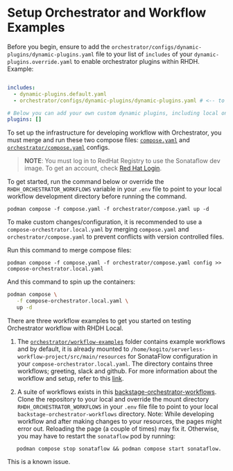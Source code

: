 # Setup Orchestrator and Workflow Examples

Before you begin, ensure to add the `orchestrator/configs/dynamic-plugins/dynamic-plugins.yaml` file to your
list of `includes` of your `dynamic-plugins.override.yaml` to enable orchestrator plugins within RHDH.
Example:

```yaml

includes:
  - dynamic-plugins.default.yaml
  - orchestrator/configs/dynamic-plugins/dynamic-plugins.yaml # <-- to add

# Below you can add your own custom dynamic plugins, including local ones.
plugins: []
```

To set up the infrastructure for developing workflow with Orchestrator, you must merge and run these two compose files:
[`compose.yaml`](../../compose.yaml) and [`orchestrator/compose.yaml`](../compose.yaml) configs.

> **NOTE**: You must log in to RedHat Registry to use the Sonataflow dev image. To get an account,
> check [Red Hat Login](https://access.redhat.com/RegistryAuthentication#getting-a-red-hat-login-2).

To get started, run the command below or override the `RHDH_ORCHESTRATOR_WORKFLOWS` variable in your `.env` file to
point to your local workflow development directory before running the command.

```shell
podman compose -f compose.yaml -f orchestrator/compose.yaml up -d
```

To make custom changes/configuration, it is recommended to use a `compose-orchestrator.local.yaml` by merging
`compose.yaml` and `orchestrator/compose.yaml` to prevent conflicts with version controlled files.

Run this command to merge compose files:

```shell
podman compose -f compose.yaml -f orchestrator/compose.yaml config >> compose-orchestrator.local.yaml
```

And this command to spin up the containers:

```sh
podman compose \
   -f compose-orchestrator.local.yaml \
   up -d
```

There are three workflow examples to get you started on testing Orchestrator workflow with RHDH Local.

1. The [`orchestrator/workflow-examples`](../workflow-examples/) folder contains example workflows and by default, it is already
   mounted
   to
   `/home/kogito/serverless-workflow-project/src/main/resources` for SonataFlow configuration in your
   `compose-orchestrator.local.yaml`. The
   directory contains three workflows; greeting, slack and github. For more information about the workflow and setup,
   refer to this
   [link](../workflow-examples/README.md).

2. A suite of workflows exists in
   this [backstage-orchestrator-workflows](https://github.com/rhdhorchestrator/backstage-orchestrator-workflows/tree/main/workflows).
   Clone the repository to your local and override the mount directory `RHDH_ORCHESTRATOR_WORKFLOWS` in your
   `.env` file
   file to point to your local `backstage-orchestrator-workflows` directory.
   Note: While developing workflow and after making changes to your resources, the pages might error out. Reloading the
   page (a couple of times) may fix it. Otherwise, you may have to restart the `sonataflow` pod by running:

```shell
   podman compose stop sonataflow && podman compose start sonataflow. 
```

This is a known issue.
